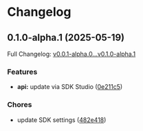 # Changelog

## 0.1.0-alpha.1 (2025-05-19)

Full Changelog: [v0.0.1-alpha.0...v0.1.0-alpha.1](https://github.com/ankitdas13/goMon/compare/v0.0.1-alpha.0...v0.1.0-alpha.1)

### Features

* **api:** update via SDK Studio ([0e211c5](https://github.com/ankitdas13/goMon/commit/0e211c580e222538cb721d4634e37d4324f1d207))


### Chores

* update SDK settings ([482e418](https://github.com/ankitdas13/goMon/commit/482e418bfc91496df02c1f791d5a8f88ee937403))
